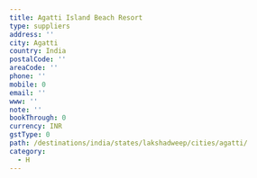 ```yaml
---
title: Agatti Island Beach Resort
type: suppliers
address: ''
city: Agatti
country: India
postalCode: ''
areaCode: ''
phone: ''
mobile: 0
email: ''
www: ''
note: ''
bookThrough: 0
currency: INR
gstType: 0
path: /destinations/india/states/lakshadweep/cities/agatti/
category:
  - H
---
```


